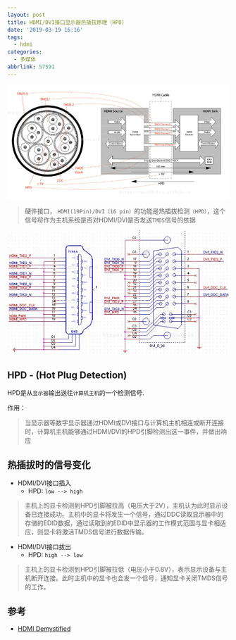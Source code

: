 ```yaml
---
layout: post
title: HDMI/DVI接口显示器热插拔原理（HPD）
date: '2019-03-19 16:16'
tags:
  - hdmi
categories:
  - 多媒体
abbrlink: 57591
---
```


![hdmi_cable_link](/images/2019/03/hdmi_cable_link.png)

> 硬件接口， `HDMI(19Pin)/DVI（16 pin）`的功能是热插拔检测`（HPD）`，这个信号将作为主机系统是否对HDMI/DVI是否发送`TMDS`信号的依据

<!--more-->
![hdmi_and_vdi_interface](/images/2019/03/hdmi_and_vdi_interface.png)


## HPD - (Hot Plug Detection)

HPD是从`显示器`输出送往`计算机主机`的一个检测信号.

作用：
> 当显示器等数字显示器通过HDMI或DVI接口与计算机主机相连或断开连接时，计算机主机能够通过HDMI/DVI的HPD引脚检测出这一事件，并做出响应


## 热插拔时的信号变化

- HDMI/DVI接口插入
  - HPD: `low --> high`

> 主机上的显卡检测到HPD引脚被拉高（电压大于2V），主机认为此时显示设备已连接成功。主机中的显卡将发生一个信号，通过DDC读取显示器中的存储的EDID数据，通过读取到的EDID中显示器的工作模式范围与显卡相适应，则显卡将激活TMDS信号进行数据传输。

- HDMI/DVI接口拔出
  - HPD: `high --> low`

> 主机上的显卡检测到HPD引脚被拉低（电压小于0.8V），表示显示设备与主机断开连接。此时主机中的显卡也会发一个信号，通知显卡关闭TMDS信号的工作。


## 参考

* [HDMI Demystified](https://www.fpga4fun.com/files/HDMI_Demystified_rev_1_02.pdf)
